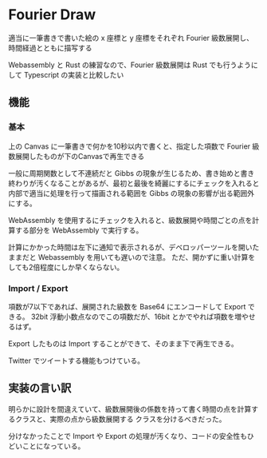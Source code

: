 # Fourier Draw

適当に一筆書きで書いた絵の x 座標と y 座標をそれぞれ Fourier 級数展開し、時間経過とともに描写する

Webassembly と Rust の練習なので、Fourier 級数展開は Rust でも行うようにして Typescript の実装と比較したい

## 機能

### 基本

上の Canvas に一筆書きで何かを10秒以内で書くと、指定した項数で Fourier 級数展開したものが下のCanvasで再生できる

一般に周期関数として不連続だと Gibbs の現象が生じるため、書き始めと書き終わりが汚くなることがあるが、最初と最後を綺麗にするにチェックを入れると内部で適当に処理を行って描画される範囲を Gibbs の現象の影響が出る範囲外にする。

WebAssembly を使用するにチェックを入れると、級数展開や時間ごとの点を計算する部分を WebAssembly で実行する。

計算にかかった時間は左下に通知で表示されるが、デベロッパーツールを開いたままだと Webassembly を用いても遅いので注意。
ただ、開かずに重い計算をしても2倍程度にしか早くならない。

### Import / Export

項数が7以下であれば、展開された級数を Base64 にエンコードして Export できる。 32bit 浮動小数点なのでこの項数だが、16bit とかでやれば項数を増やせるはず。

Export したものは Import することができて、そのまま下で再生できる。

Twitter でツイートする機能もつけている。

## 実装の言い訳

明らかに設計を間違えていて、級数展開後の係数を持って書く時間の点を計算するクラスと、実際の点から級数展開する
クラスを分けるべきだった。

分けなかったことで Import や Export の処理が汚くなり、コードの安全性もひどいことになっている。